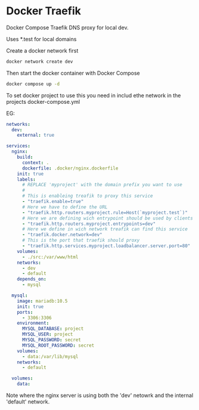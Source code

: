 # Docker Traefik
Docker Compose Traefik DNS proxy for local dev. 

Uses *.test for local domains 

Create a docker network first 
```bash
docker network create dev
```

Then start the docker container with Docker Compose
```bash
docker compose up -d
```

To set docker project to use this you need in includ ethe network in the projects docker-compose.yml 

EG:
```YAML
networks:
  dev:
    external: true

services:
  nginx:
    build:
      context: .
      dockerfile: .docker/nginx.dockerfile
    init: true
    labels:
      # REPLACE 'myproject' with the domain prefix you want to use
      #
      # This is enableing treafik to proxy this service
      - "traefik.enable=true"
      # Here we have to define the URL
      - "traefik.http.routers.myproject.rule=Host(`myproject.test`)"
      # Here we are defining wich entrypoint should be used by clients to access this service
      - "traefik.http.routers.myproject.entrypoints=dev"
      # Here we define in wich network treafik can find this service
      - "traefik.docker.network=dev"
      # This is the port that traefik should proxy
      - "traefik.http.services.myproject.loadbalancer.server.port=80"
    volumes:
      - ./src:/var/www/html
    networks:
      - dev
      - default
    depends_on:
      - mysql

  mysql:
    image: mariadb:10.5
    init: true
    ports:
      - 3306:3306
    environment:
      MYSQL_DATABASE: project
      MYSQL_USER: project
      MYSQL_PASSWORD: secret
      MYSQL_ROOT_PASSWORD: secret
    volumes:
      - data:/var/lib/mysql
    networks:
      - default

  volumes:
    data:
```

Note where the nginx server is using both the 'dev' netowrk and the internal 'default' network.
